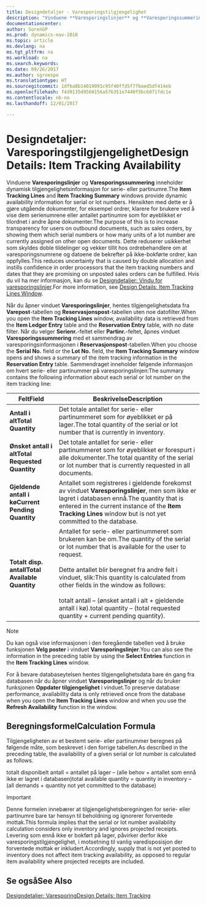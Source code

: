 ```yaml
---
title: Designdetaljer - Varesporingstilgjengelighet
description: "Vinduene **Varesporingslinjer** og **Varesporingssummering** inneholder dynamisk tilgjengelighetsinformasjon for serie- eller partinumre. Hensikten med dette er å gjøre utgående dokumenter, for eksempel ordrer, klarere for brukere ved å vise dem serienumrene eller antallet partinumre som for øyeblikket er tilordnet i andre åpne dokumenter. Dette reduserer usikkerhet som skyldes doble tildelinger og vekker tillit hos ordrebehandlere om at varesporingsnumrene og datoene de bekrefter på ikke-bokførte ordrer, kan oppfylles."
documentationcenter: 
author: SorenGP
ms.prod: dynamics-nav-2018
ms.topic: article
ms.devlang: na
ms.tgt_pltfrm: na
ms.workload: na
ms.search.keywords: 
ms.date: 09/26/2017
ms.author: sgroespe
ms.translationtype: HT
ms.sourcegitcommit: 1dfba8b14019991c95f40ffd5f7fbaed5df414eb
ms.openlocfilehash: f4d9135d9560156a576351e7440f5bc6071fdc1e
ms.contentlocale: nb-no
ms.lasthandoff: 12/01/2017

---
```

# <a name="design-details-item-tracking-availability"></a><span data-ttu-id="bcc4c-105">Designdetaljer: Varesporingstilgjengelighet</span><span class="sxs-lookup"><span data-stu-id="bcc4c-105">Design Details: Item Tracking Availability</span></span>
<span data-ttu-id="bcc4c-106">Vinduene **Varesporingslinjer** og **Varesporingssummering** inneholder dynamisk tilgjengelighetsinformasjon for serie- eller partinumre.</span><span class="sxs-lookup"><span data-stu-id="bcc4c-106">The **Item Tracking Lines** and **Item Tracking Summary** windows provide dynamic availability information for serial or lot numbers.</span></span> <span data-ttu-id="bcc4c-107">Hensikten med dette er å gjøre utgående dokumenter, for eksempel ordrer, klarere for brukere ved å vise dem serienumrene eller antallet partinumre som for øyeblikket er tilordnet i andre åpne dokumenter.</span><span class="sxs-lookup"><span data-stu-id="bcc4c-107">The purpose of this is to increase transparency for users on outbound documents, such as sales orders, by showing them which serial numbers or how many units of a lot number are currently assigned on other open documents.</span></span> <span data-ttu-id="bcc4c-108">Dette reduserer usikkerhet som skyldes doble tildelinger og vekker tillit hos ordrebehandlere om at varesporingsnumrene og datoene de bekrefter på ikke-bokførte ordrer, kan oppfylles.</span><span class="sxs-lookup"><span data-stu-id="bcc4c-108">This reduces uncertainty that is caused by double allocation and instills confidence in order processors that the item tracking numbers and dates that they are promising on unposted sales orders can be fulfilled.</span></span> <span data-ttu-id="bcc4c-109">Hvis du vil ha mer informasjon, kan du se [Designdetaljer: Vindu for varesporingslinjer](design-details-item-tracking-lines-window.md).</span><span class="sxs-lookup"><span data-stu-id="bcc4c-109">For more information, see [Design Details: Item Tracking Lines Window](design-details-item-tracking-lines-window.md).</span></span>  

 <span data-ttu-id="bcc4c-110">Når du åpner vinduet **Varesporingslinjer**, hentes tilgjengelighetsdata fra **Varepost**-tabellen og **Reservasjonspost**-tabellen uten noe datofilter.</span><span class="sxs-lookup"><span data-stu-id="bcc4c-110">When you open the **Item Tracking Lines** window, availability data is retrieved from the **Item Ledger Entry** table and the **Reservation Entry** table, with no date filter.</span></span> <span data-ttu-id="bcc4c-111">Når du velger **Serienr.**-feltet eller **Partinr.**-feltet, åpnes vinduet **Varesporingssummering** med et sammendrag av varesporingsinformasjonen i **Reservasjonspost**-tabellen.</span><span class="sxs-lookup"><span data-stu-id="bcc4c-111">When you choose the **Serial No.** field or the **Lot No.** field, the **Item Tracking Summary** window opens and shows a summary of the item tracking information in the **Reservation Entry** table.</span></span> <span data-ttu-id="bcc4c-112">Sammendraget inneholder følgende informasjon om hvert serie- eller partinummer på varesporingslinjen:</span><span class="sxs-lookup"><span data-stu-id="bcc4c-112">The summary contains the following information about each serial or lot number on the item tracking line:</span></span>  

|<span data-ttu-id="bcc4c-113">Felt</span><span class="sxs-lookup"><span data-stu-id="bcc4c-113">Field</span></span>|<span data-ttu-id="bcc4c-114">Beskrivelse</span><span class="sxs-lookup"><span data-stu-id="bcc4c-114">Description</span></span>|  
|---------------------------------|---------------------------------------|  
|<span data-ttu-id="bcc4c-115">**Antall i alt**</span><span class="sxs-lookup"><span data-stu-id="bcc4c-115">**Total Quantity**</span></span>|<span data-ttu-id="bcc4c-116">Det totale antallet for serie- eller partinummeret som for øyeblikket er på lager.</span><span class="sxs-lookup"><span data-stu-id="bcc4c-116">The total quantity of the serial or lot number that is currently in inventory.</span></span>|  
|<span data-ttu-id="bcc4c-117">**Ønsket antall i alt**</span><span class="sxs-lookup"><span data-stu-id="bcc4c-117">**Total Requested Quantity**</span></span>|<span data-ttu-id="bcc4c-118">Det totale antallet for serie- eller partinummeret som for øyeblikket er forespurt i alle dokumenter.</span><span class="sxs-lookup"><span data-stu-id="bcc4c-118">The total quantity of the serial or lot number that is currently requested in all documents.</span></span>|  
|<span data-ttu-id="bcc4c-119">**Gjeldende antall i kø**</span><span class="sxs-lookup"><span data-stu-id="bcc4c-119">**Current Pending Quantity**</span></span>|<span data-ttu-id="bcc4c-120">Antallet som registreres i gjeldende forekomst av vinduet **Varesporingslinjer**, men som ikke er lagret i databasen ennå.</span><span class="sxs-lookup"><span data-stu-id="bcc4c-120">The quantity that is entered in the current instance of the **Item Tracking Lines** window but is not yet committed to the database.</span></span>|  
|<span data-ttu-id="bcc4c-121">**Totalt disp. antall**</span><span class="sxs-lookup"><span data-stu-id="bcc4c-121">**Total Available Quantity**</span></span>|<span data-ttu-id="bcc4c-122">Antallet for serie- eller partinummeret som brukeren kan be om.</span><span class="sxs-lookup"><span data-stu-id="bcc4c-122">The quantity of the serial or lot number that is available for the user to request.</span></span><br /><br /> <span data-ttu-id="bcc4c-123">Dette antallet blir beregnet fra andre felt i vinduet, slik:</span><span class="sxs-lookup"><span data-stu-id="bcc4c-123">This quantity is calculated from other fields in the window as follows:</span></span><br /><br /> <span data-ttu-id="bcc4c-124">totalt antall – (ønsket antall i alt + gjeldende antall i kø).</span><span class="sxs-lookup"><span data-stu-id="bcc4c-124">total quantity – (total requested quantity + current pending quantity).</span></span>|  

> [!NOTE]  
>  <span data-ttu-id="bcc4c-125">Du kan også vise informasjonen i den foregående tabellen ved å bruke funksjonen **Velg poster** i vinduet **Varesporingslinjer**.</span><span class="sxs-lookup"><span data-stu-id="bcc4c-125">You can also see the information in the preceding table by using the **Select Entries** function in the **Item Tracking Lines** window.</span></span>  

 <span data-ttu-id="bcc4c-126">For å bevare databaseytelsen hentes tilgjengelighetsdata bare én gang fra databasen når du åpner vinduet **Varesporingslinjer** og når du bruker funksjonen **Oppdater tilgjengelighet** i vinduet.</span><span class="sxs-lookup"><span data-stu-id="bcc4c-126">To preserve database performance, availability data is only retrieved once from the database when you open the **Item Tracking Lines** window and when you use the **Refresh Availability** function in the window.</span></span>  

## <a name="calculation-formula"></a><span data-ttu-id="bcc4c-127">Beregningsformel</span><span class="sxs-lookup"><span data-stu-id="bcc4c-127">Calculation Formula</span></span>  
 <span data-ttu-id="bcc4c-128">Tilgjengeligheten av et bestemt serie- eller partinummer beregnes på følgende måte, som beskrevet i den forrige tabellen.</span><span class="sxs-lookup"><span data-stu-id="bcc4c-128">As described in the preceding table, the availability of a given serial or lot number is calculated as follows.</span></span>  

 <span data-ttu-id="bcc4c-129">totalt disponibelt antall = antallet på lager – (alle behov + antallet som ennå ikke er lagret i databasen)</span><span class="sxs-lookup"><span data-stu-id="bcc4c-129">total available quantity = quantity in inventory – (all demands + quantity not yet committed to the database)</span></span>  

> [!IMPORTANT]  
>  <span data-ttu-id="bcc4c-130">Denne formelen innebærer at tilgjengelighetsberegningen for serie- eller partinumre bare tar hensyn til beholdning og ignorerer forventede mottak.</span><span class="sxs-lookup"><span data-stu-id="bcc4c-130">This formula implies that the serial or lot number availability calculation considers only inventory and ignores projected receipts.</span></span> <span data-ttu-id="bcc4c-131">Levering som ennå ikke er bokført på lager, påvirker derfor ikke varesporingstilgjengelighet, i motsetning til vanlig varedisposisjon der forventede mottak er inkludert.</span><span class="sxs-lookup"><span data-stu-id="bcc4c-131">Accordingly, supply that is not yet posted to inventory does not affect item tracking availability, as opposed to regular item availability where projected receipts are included.</span></span>  

## <a name="see-also"></a><span data-ttu-id="bcc4c-132">Se også</span><span class="sxs-lookup"><span data-stu-id="bcc4c-132">See Also</span></span>  
 [<span data-ttu-id="bcc4c-133">Designdetaljer: Varesporing</span><span class="sxs-lookup"><span data-stu-id="bcc4c-133">Design Details: Item Tracking</span></span>](design-details-item-tracking.md)

